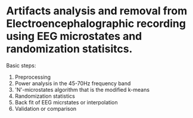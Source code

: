 # Artifacts analysis and removal from Electroencephalographic recording using EEG microstates and randomization statisitcs.

Basic steps:
1) Preprocessing
2) Power analysis in the 45-70Hz frequency band
3) 'N'-microstates algorithm that is the modified k-means 
4) Randomization statistics
5) Back fit of EEG micrstates or interpolation
6) Validation or comparison
